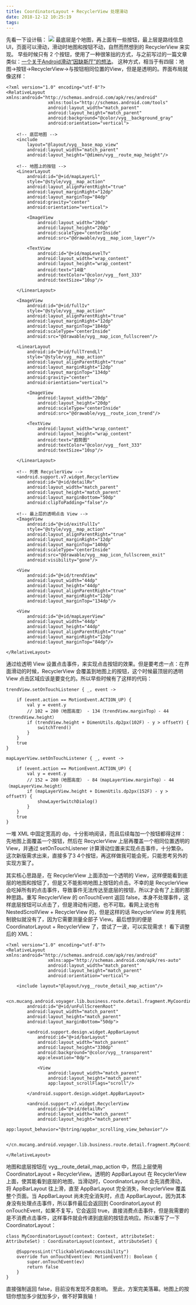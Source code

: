 ```yaml
---
title: CoordinatorLayout + RecyclerView 处理滑动
date: 2018-12-12 10:25:19
tags:
---
```

先看一下设计稿：
![](https://note.youdao.com/yws/res/9034/WEBRESOURCEc6b18f58bc3968f790eb06524aacb408)
最底层是个地图，再上面有一些按钮，最上层是路线信息 UI，页面可以滑动，滑动时地图和按钮不动，自然而然想到的 RecyclerView 来实现。
早些时候只有 2 个按钮，使用了一种很笨拙的方式，与之前写过的一篇文章类似：[一个关于Android滑动“因缺斯厅”的想法](http://lastwarmth.win/2016/04/22/android-scroll/)。
这种方式，相当于有四层：地图->按钮->RecyclerView->与按钮相同位置的View，但是是透明的。界面布局就像这样：

<!-- more -->

```
<?xml version="1.0" encoding="utf-8"?>
<RelativeLayout xmlns:android="http://schemas.android.com/apk/res/android"
                xmlns:tools="http://schemas.android.com/tools"
                android:layout_width="match_parent"
                android:layout_height="match_parent"
                android:background="@color/vyg__background_gray"
                android:orientation="vertical">

    <!-- 底层地图 -->
    <include
        layout="@layout/vyg__base_map_view"
        android:layout_width="match_parent"
        android:layout_height="@dimen/vyg__route_map_height"/>

    <!-- 地图上的按钮 -->
    <LinearLayout
        android:id="@+id/mapLayerLl"
        style="@style/vyg__map_action"
        android:layout_alignParentRight="true"
        android:layout_marginRight="12dp"
        android:layout_marginTop="84dp"
        android:gravity="center"
        android:orientation="vertical">

        <ImageView
            android:layout_width="20dp"
            android:layout_height="20dp"
            android:scaleType="centerInside"
            android:src="@drawable/vyg__map_icon_layer"/>

        <TextView
            android:id="@+id/mapLevelTv"
            android:layout_width="wrap_content"
            android:layout_height="wrap_content"
            android:text="14级"
            android:textColor="@color/vyg__font_333"
            android:textSize="10sp"/>

    </LinearLayout>

    <ImageView
        android:id="@+id/fullIv"
        style="@style/vyg__map_action"
        android:layout_alignParentRight="true"
        android:layout_marginRight="12dp"
        android:layout_marginTop="184dp"
        android:scaleType="centerInside"
        android:src="@drawable/vyg__map_icon_fullscreen"/>

    <LinearLayout
        android:id="@+id/fullTrendLl"
        style="@style/vyg__map_action"
        android:layout_alignParentRight="true"
        android:layout_marginRight="12dp"
        android:layout_marginTop="134dp"
        android:gravity="center"
        android:orientation="vertical">

        <ImageView
            android:layout_width="20dp"
            android:layout_height="20dp"
            android:scaleType="centerInside"
            android:src="@drawable/vyg__route_icon_trend"/>

        <TextView
            android:layout_width="wrap_content"
            android:layout_height="wrap_content"
            android:text="趋势图"
            android:textColor="@color/vyg__font_333"
            android:textSize="10sp"/>

    </LinearLayout>

    <!-- 列表 RecyclerView -->
    <android.support.v7.widget.RecyclerView
        android:id="@+id/detailRv"
        android:layout_width="match_parent"
        android:layout_height="match_parent"
        android:layout_marginBottom="50dp"
        android:clipToPadding="false"/>

    <!-- 最上层的透明点击 View -->
    <ImageView
        android:id="@+id/exitFullIv"
        style="@style/vyg__map_action"
        android:layout_alignParentRight="true"
        android:layout_marginRight="12dp"
        android:layout_marginTop="140dp"
        android:scaleType="centerInside"
        android:src="@drawable/vyg__map_icon_fullscreen_exit"
        android:visibility="gone"/>

    <View
        android:id="@+id/trendView"
        android:layout_width="44dp"
        android:layout_height="44dp"
        android:layout_alignParentRight="true"
        android:layout_marginRight="12dp"
        android:layout_marginTop="134dp"/>

    <View
        android:id="@+id/mapLayerView"
        android:layout_width="44dp"
        android:layout_height="44dp"
        android:layout_alignParentRight="true"
        android:layout_marginRight="12dp"
        android:layout_marginTop="84dp"/>

</RelativeLayout>
```
通过给透明 View 设置点击事件，来实现点击按钮的效果。但是要考虑一点：在界面滑动的时候，RecyclerView 会覆盖到地图上的按钮，这个时候最顶层的透明 View 点击区域应该是要变化的。所以早些时候有了这样的代码：
```
trendView.setOnTouchListener { _, event ->

    if (event.action == MotionEvent.ACTION_UP) {
        val y = event.y
        // 102 = 280（地图高度） - 134（trendView.marginTop）- 44（trendView.height）
        if (trendView.height + DimenUtils.dp2px(102F) - y > offsetY) {
            switchTrend()
        }
    }
    true
}

mapLayerView.setOnTouchListener { _, event ->

    if (event.action == MotionEvent.ACTION_UP) {
        val y = event.y
        // 152 = 280（地图高度） - 84（mapLayerView.marginTop）- 44（mapLayerView.height）
        if (mapLayerView.height + DimenUtils.dp2px(152F) - y > offsetY) {
            showLayerSwitchDialog()
        }
    }
    true
}
```
一堆 XML 中固定宽高的 dp，十分影响阅读，而且后续每加一个按钮都得这样：先地图上面覆盖一个按钮，然后在 RecyclerView 上层再覆盖一个相同位置透明的 View，并通过 setOnTouchListener 计算滑动位置来实现点击事件，十分繁杂。
这次新版需求出来，直接多了3 4个按钮，再这样做我可能会死，只能思考另外的实现方案了。

其实核心思路是，在 RecyclerView 上面添加一个透明的 View，这样便能看到底层的地图和按钮了，但是又不能影响地图上按钮的点击。不幸的是 RecyclerView 会吃掉所有的点击事件，导致事件无法传达至底层的按钮，所以才会有了上面的那种思路。重写 RecyclerView 的 onTouchEvent 返回 false，本身不处理事件，这样底层按钮可以点击了，但是滑动有问题，也不可取。看网上说也有 NestedScrollView + RecyclerView 的，但是这样的话 RecyclerView 的复用机制貌似就没有了，因为它需要测量全部子 View。最后想到的便是 CoordinatorLayout + RecyclerView 了，尝试了一波，可以实现需求！
看下调整后的 XML：
```
<?xml version="1.0" encoding="utf-8"?>
<RelativeLayout xmlns:android="http://schemas.android.com/apk/res/android"
                xmlns:app="http://schemas.android.com/apk/res-auto"
                android:layout_width="match_parent"
                android:layout_height="match_parent"
                android:orientation="vertical">

    <include layout="@layout/vyg__route_detail_map_action"/>

    <cn.mucang.android.voyager.lib.business.route.detail.fragment.MyCoordinatorLayout
        android:id="@+id/unFullScreenRoot"
        android:layout_width="match_parent"
        android:layout_height="match_parent"
        android:layout_marginBottom="50dp">

        <android.support.design.widget.AppBarLayout
            android:id="@+id/barLayout"
            android:layout_width="match_parent"
            android:layout_height="330dp"
            android:background="@color/vyg__transparent"
            app:elevation="0dp">

            <View
                android:layout_width="match_parent"
                android:layout_height="match_parent"
                app:layout_scrollFlags="scroll"/>

        </android.support.design.widget.AppBarLayout>

        <android.support.v7.widget.RecyclerView
            android:id="@+id/detailRv"
            android:layout_width="match_parent"
            android:layout_height="match_parent"
            app:layout_behavior="@string/appbar_scrolling_view_behavior"/>

    </cn.mucang.android.voyager.lib.business.route.detail.fragment.MyCoordinatorLayout>

</RelativeLayout>
```
地图和底层按钮在 vyg__route_detail_map_action 中，然后上层使用 CoordinatorLayout + RecyclerView。透明的 AppBarLayout 在 RecyclerView 上面，使其能看到底层的地图，当滑动时，CoordinatorLayout 会先消费滑动，将 AppBarLayout 往上滑，直至 AppBarLayout 完全消失，RecyclerView 覆盖整个页面。当 AppBarLayout 尚未完全消失时，点击 AppBarLayout，因为其本身没有处理点击事件，所以事件最后会返回到 CoordinatorLayout 的 onTouchEvent，如果不复写，它会返回 true，直接消费点击事件，但是我需要的是不消费点击事件，这样事件就会传递到底层的按钮去响应。所以重写了一下 CoordinatorLayout：
```
class MyCoordinatorLayout(context: Context, attributeSet: AttributeSet) : CoordinatorLayout(context, attributeSet) {

    @SuppressLint("ClickableViewAccessibility")
    override fun onTouchEvent(ev: MotionEvent?): Boolean {
        super.onTouchEvent(ev)
        return false
    }
}
```
直接强制返回 false，目前没有发现不良影响。
至此，方案完美落幕。地图上的按钮你想加多少就加多少，做不好算我输！
